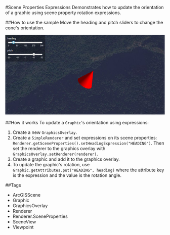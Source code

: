 #Scene Properties Expressions
Demonstrates how to update the orientation of a graphic using scene property rotation expressions.

##How to use the sample
Move the heading and pitch sliders to change the cone's orientation.

![](ScenePropertiesExpressions.png)

##How it works
To update a `Graphic`'s orientation using expressions:

1. Create a new `GraphicsOverlay`.
2. Create a `SimpleRenderer` and set expressions on its scene properties: `Renderer.getSceneProperties().setHeadingExpression("HEADING")`. Then set the renderer to the graphics overlay with  `GraphicsOverlay.setRenderer(renderer)`.
3. Create a graphic and add it to the graphics overlay.
4. To update the graphic's rotation, use `Graphic.getAttributes.put("HEADING", heading)` where the attribute key is 
the expression and the value is the rotation angle.

##Tags
- ArcGISScene
- Graphic
- GraphicsOverlay
- Renderer
- Renderer.SceneProperties
- SceneView
- Viewpoint
